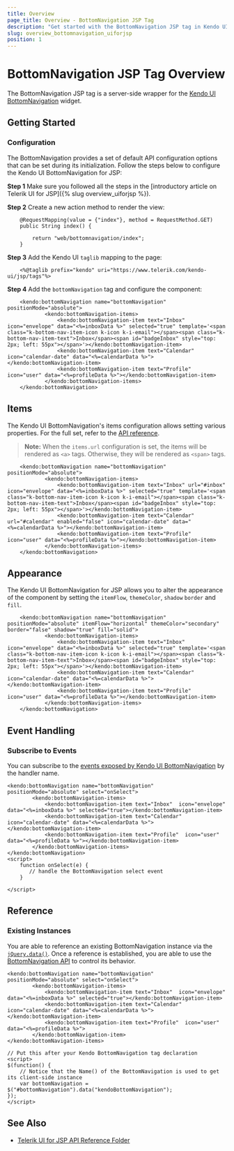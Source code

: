 ```yaml
---
title: Overview
page_title: Overview - BottomNavigation JSP Tag
description: "Get started with the BottomNavigation JSP tag in Kendo UI."
slug: overview_bottomnavigation_uiforjsp
position: 1
---
```


# BottomNavigation JSP Tag Overview

The BottomNavigation JSP tag is a server-side wrapper for the [Kendo UI BottomNavigation](/api/javascript/ui/bottomnavigation) widget.

## Getting Started

### Configuration

The BottomNavigation provides a set of default API configuration options that can be set during its initialization. Follow the steps below to configure the Kendo UI BottomNavigation for JSP:

**Step 1** Make sure you followed all the steps in the [introductory article on Telerik UI for JSP]({% slug overview_uiforjsp %}).

**Step 2** Create a new action method to render the view:

        @RequestMapping(value = {"index"}, method = RequestMethod.GET)
        public String index() {

            return "web/bottomnavigation/index";
        }

**Step 3** Add the Kendo UI `taglib` mapping to the page:

        <%@taglib prefix="kendo" uri="https://www.telerik.com/kendo-ui/jsp/tags"%>

**Step 4** Add the `bottomNavigation` tag and configure the component:

        <kendo:bottomNavigation name="bottomNavigation" positionMode="absolute">
	            <kendo:bottomNavigation-items>
	            	<kendo:bottomNavigation-item text="Inbox"  icon="envelope" data="<%=inboxData %>" selected="true" template='<span class="k-bottom-nav-item-icon k-icon k-i-email"></span><span class="k-bottom-nav-item-text">Inbox</span><span id="badgeInbox" style="top: 2px; left: 55px"></span>'></kendo:bottomNavigation-item>
	            	<kendo:bottomNavigation-item text="Calendar"  icon="calendar-date" data="<%=calendarData %>"></kendo:bottomNavigation-item>
	            	<kendo:bottomNavigation-item text="Profile"  icon="user" data="<%=profileData %>"></kendo:bottomNavigation-item>
	           	</kendo:bottomNavigation-items>
        </kendo:bottomNavigation>

## Items

The Kendo UI BottomNavigation's items configuration allows setting various properties. For the full set, refer to the [API reference](api/javascript/ui/bottomnavigation/configuration/items).

> **Note:** When the `items.url` configuration is set, the items will be rendered as `<a>` tags. Otherwise, they will be rendered as `<span>` tags.

        <kendo:bottomNavigation name="bottomNavigation" positionMode="absolute">
	            <kendo:bottomNavigation-items>
	            	<kendo:bottomNavigation-item text="Inbox" url="#inbox" icon="envelope" data="<%=inboxData %>" selected="true" template='<span class="k-bottom-nav-item-icon k-icon k-i-email"></span><span class="k-bottom-nav-item-text">Inbox</span><span id="badgeInbox" style="top: 2px; left: 55px"></span>'></kendo:bottomNavigation-item>
	            	<kendo:bottomNavigation-item text="Calendar" url="#calendar" enabled="false" icon="calendar-date" data="<%=calendarData %>"></kendo:bottomNavigation-item>
	            	<kendo:bottomNavigation-item text="Profile" icon="user" data="<%=profileData %>"></kendo:bottomNavigation-item>
	           	</kendo:bottomNavigation-items>
        </kendo:bottomNavigation>

## Appearance

The Kendo UI BottomNavigation for JSP allows you to alter the appearance of the component by setting the `itemFlow`, `themeColor`, `shadow` `border` and `fill`.

        <kendo:bottomNavigation name="bottomNavigation" positionMode="absolute" itemFlow="horizontal" themeColor="secondary" border="false" shadow="true" fill="solid">
	            <kendo:bottomNavigation-items>
	            	<kendo:bottomNavigation-item text="Inbox"  icon="envelope" data="<%=inboxData %>" selected="true" template='<span class="k-bottom-nav-item-icon k-icon k-i-email"></span><span class="k-bottom-nav-item-text">Inbox</span><span id="badgeInbox" style="top: 2px; left: 55px"></span>'></kendo:bottomNavigation-item>
	            	<kendo:bottomNavigation-item text="Calendar" icon="calendar-date" data="<%=calendarData %>"></kendo:bottomNavigation-item>
	            	<kendo:bottomNavigation-item text="Profile" icon="user" data="<%=profileData %>"></kendo:bottomNavigation-item>
	           	</kendo:bottomNavigation-items>
        </kendo:bottomNavigation>

## Event Handling

### Subscribe to Events

You can subscribe to the [events exposed by Kendo UI BottomNavigation](/api/javascript/ui/bottomnavigation#events) by the handler name.

    <kendo:bottomNavigation name="bottomNavigation" positionMode="absolute" select="onSelect">
            <kendo:bottomNavigation-items>
                <kendo:bottomNavigation-item text="Inbox"  icon="envelope" data="<%=inboxData %>" selected="true"></kendo:bottomNavigation-item>
                <kendo:bottomNavigation-item text="Calendar"  icon="calendar-date" data="<%=calendarData %>"></kendo:bottomNavigation-item>
                <kendo:bottomNavigation-item text="Profile"  icon="user" data="<%=profileData %>"></kendo:bottomNavigation-item>
            </kendo:bottomNavigation-items>
    </kendo:bottomNavigation>
    <script>
	    function onSelect(e) {
	       // handle the BottomNavigation select event
	    }

    </script>
## Reference

### Existing Instances

You are able to reference an existing BottomNavigation instance via the [`jQuery.data()`](https://api.jquery.com/jQuery.data/). Once a reference is established, you are able to use the [BottomNavigation API](/api/javascript/ui/bottomnavigation#methods) to control its behavior.

    <kendo:bottomNavigation name="bottomNavigation" positionMode="absolute" select="onSelect">
            <kendo:bottomNavigation-items>
                <kendo:bottomNavigation-item text="Inbox"  icon="envelope" data="<%=inboxData %>" selected="true"></kendo:bottomNavigation-item>
                <kendo:bottomNavigation-item text="Calendar"  icon="calendar-date" data="<%=calendarData %>"></kendo:bottomNavigation-item>
                <kendo:bottomNavigation-item text="Profile"  icon="user" data="<%=profileData %>">
            </kendo:bottomNavigation-item>
    </kendo:bottomNavigation-items>

    // Put this after your Kendo BottomNavigation tag declaration
    <script>
    $(function() {
        // Notice that the Name() of the BottomNavigation is used to get its client-side instance
        var bottomNavigation = $("#bottomNavigation").data("kendoBottomNavigation");
    });
    </script>

## See Also

* [Telerik UI for JSP API Reference Folder](/api/jsp/bottomnavigation)
